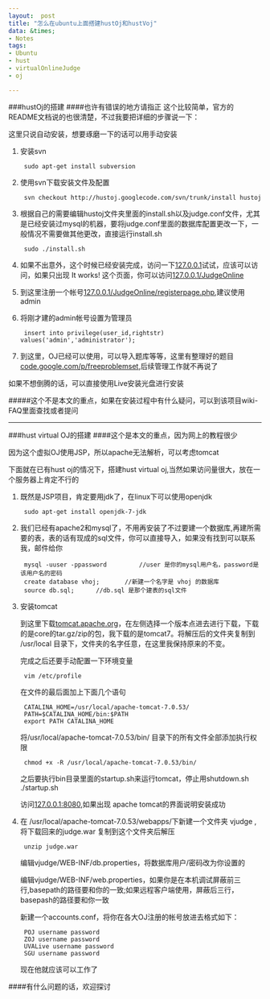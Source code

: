 ```yaml
---
layout:  post
title: "怎么在ubuntu上面搭建hustOj和hustVoj"
data: &times;
- Notes
tags: 
- Ubuntu
- hust
- virtualOnlineJudge
- oj

---
```


###hustOj的搭建
####也许有错误的地方请指正
这个比较简单，官方的README文档说的也很清楚，不过我要把详细的步骤说一下：

这里只说自动安装，想要琢磨一下的话可以用手动安装

1. 安装svn  

		sudo apt-get install subversion

2. 使用svn下载安装文件及配置

		svn checkout http://hustoj.googlecode.com/svn/trunk/install hustoj

3. 根据自己的需要编辑hustoj文件夹里面的install.sh以及judge.conf文件，尤其是已经安装过mysql的机器，要将judge.conf里面的数据库配置更改一下，一般情况不需要做其他更改，直接运行install.sh

		sudo ./install.sh

4. 如果不出意外，这个时候已经安装完成，访问一下<a href="http://127.0.0.1" target="_blank">127.0.0.1</a>试试，应该可以访问，如果只出现 It works! 这个页面，你可以访问<a href="http://127.0.0.1/JudgeOnline" target="_blank">127.0.0.1/JudgeOnline</a>

5. 到这里注册一个帐号<a href="http://127.0.0.1/JudgeOnline/registerpage.php" target="_blank">127.0.0.1/JudgeOnline/registerpage.php</a>,建议使用admin

6. 将刚才建的admin帐号设置为管理员

		insert into privilege(user_id,rightstr) values('admin','administrator'); 

7. 到这里，OJ已经可以使用，可以导入题库等等，这里有整理好的题目<a href="http://code.google.com/p/freeproblemset/" target="_blank">code.google.com/p/freeproblemset</a>,后续管理工作就不再说了

如果不想倒腾的话，可以直接使用Live安装光盘进行安装

#####这个不是本文的重点，如果在安装过程中有什么疑问，可以到该项目wiki-FAQ里面查找或者提问<a href="https://code.google.com/p/hustoj/wiki/FAQ" target="_blank"></a>

<hr/>

###hust virtual OJ的搭建
####这个是本文的重点，因为网上的教程很少

因为这个虚拟OJ使用JSP，所以apache无法解析，可以考虑tomcat

下面就在已有hust oj的情况下，搭建hust virtual oj,当然如果访问量很大，放在一个服务器上肯定不行的

1. 既然是JSP项目，肯定要用jdk了，在linux下可以使用openjdk

		sudo apt-get install openjdk-7-jdk

2. 我们已经有apache2和mysql了，不用再安装了不过要建一个数据库,再建所需要的表，表的话有现成的sql文件，你可以直接导入，如果没有找到可以联系我，邮件给你

		mysql -uuser -ppassword			//user 是你的mysql用户名，password是该用户名的密码
		create database vhoj;		//新建一个名字是 vhoj 的数据库
		source db.sql;		//db.sql 是那个建表的sql文件

3. 安装tomcat

	到这里下载<a href="http://tomcat.apache.org" target="_blank">tomcat.apache.org</a>，在左侧选择一个版本点进去进行下载，下载的是core的tar.gz/zip的包，我下载的是tomcat7。将解压后的文件夹复制到 /usr/local 目录下，文件夹的名字任意，在这里我保持原来的不变。

	完成之后还要手动配置一下环境变量

		vim /etc/profile
	在文件的最后面加上下面几个语句

		CATALINA_HOME=/usr/local/apache-tomcat-7.0.53/
		PATH=$CATALINA_HOME/bin:$PATH
		export PATH CATALINA_HOME
	将/usr/local/apache-tomcat-7.0.53/bin/ 目录下的所有文件全部添加执行权限

		chmod +x -R /usr/local/apache-tomcat-7.0.53/bin/
	之后要执行bin目录里面的startup.sh来运行tomcat，停止用shutdown.sh
		./startup.sh

    访问<a href="http://127.0.0.1:8080">127.0.0.1:8080</a>,如果出现 apache tomcat的界面说明安装成功

4. 在 /usr/local/apache-tomcat-7.0.53/webapps/下新建一个文件夹 vjudge ,将下载回来的judge.war 复制到这个文件夹后解压

		unzip judge.war
	编辑vjudge/WEB-INF/db.properties，将数据库用户/密码改为你设置的

	编辑vjudge/WEB-INF/web.properties，如果你是在本机调试屏蔽前三行,basepath的路径要和你的一致;如果远程客户端使用，屏蔽后三行，basepash的路径要和你一致

	新建一个accounts.conf，将你在各大OJ注册的帐号放进去格式如下：

		POJ username password
		ZOJ username password
		UVALive username password
		SGU username password
	现在他就应该可以工作了

####有什么问题的话，欢迎探讨
